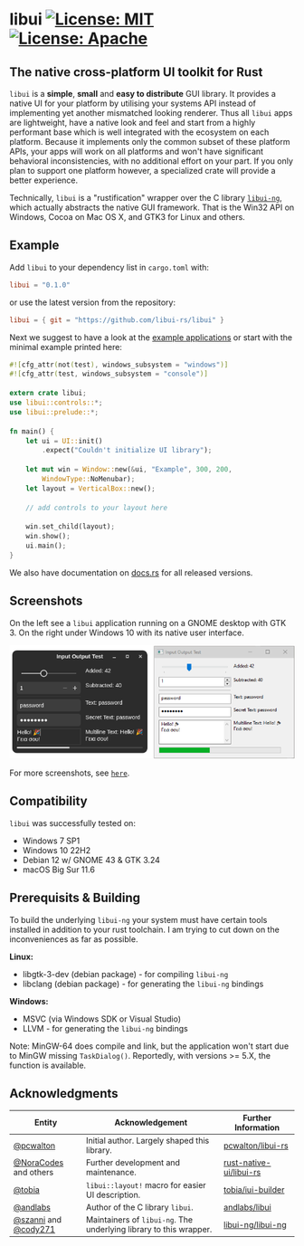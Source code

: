# libui [![License: MIT](https://img.shields.io/badge/License-MIT-brightgreen.svg)](https://opensource.org/licenses/MIT) [![License: Apache](https://img.shields.io/badge/License-Apache%202.0-blue.svg)](https://opensource.org/licenses/Apache-2.0)


## The native cross-platform UI toolkit for Rust

`libui` is a **simple**, **small** and **easy to distribute** GUI library. It provides a native UI for your platform by utilising your systems API instead of implementing yet another mismatched looking renderer. Thus all `libui` apps are lightweight, have a native look and feel and start from a highly performant base which is well integrated with the ecosystem on each platform. Because it implements only the common subset of these platform APIs, your apps will work on all platforms and won't have significant behavioral inconsistencies, with no additional effort on your part. If you only plan to support one platform however, a specialized crate will
provide a better experience.

Technically, `libui` is a "rustification" wrapper over the C library [`libui-ng`](https://github.com/libui-ng/libui-ng), which actually abstracts the native GUI framework. That is the Win32 API on Windows, Cocoa on Mac OS X, and GTK3 for Linux and others.

## Example

Add `libui` to your dependency list in `cargo.toml` with:

```toml
libui = "0.1.0"
```

or use the latest version from the repository:

```toml
libui = { git = "https://github.com/libui-rs/libui" }
```

Next we suggest to have a look at the [example applications](https://github.com/libui-rs/libui/tree/development/libui/examples) or start with the minimal example printed here:

```rust
#![cfg_attr(not(test), windows_subsystem = "windows")]
#![cfg_attr(test, windows_subsystem = "console")]

extern crate libui;
use libui::controls::*;
use libui::prelude::*;

fn main() {
    let ui = UI::init()
        .expect("Couldn't initialize UI library");
    
    let mut win = Window::new(&ui, "Example", 300, 200, 
        WindowType::NoMenubar);
    let layout = VerticalBox::new();

    // add controls to your layout here

    win.set_child(layout);
    win.show();
    ui.main();
}
```

We also have documentation on [docs.rs](https://docs.rs/libui) for all released versions.

## Screenshots

On the left see a `libui` application running on a GNOME desktop with GTK 3. On the right under Windows 10 with its native user interface.

![Example application running under Linux and Windows](images/libui_gtk_win.png)

For more screenshots, see [`here`](https://github.com/libui-rs/libui/tree/development/images).

## Compatibility

`libui` was successfully tested on:
* Windows 7 SP1
* Windows 10 22H2
* Debian 12 w/ GNOME 43 & GTK 3.24
* macOS Big Sur 11.6

## Prerequisits & Building

To build the underlying `libui-ng` your system must have certain tools installed in addition to your rust toolchain. I am trying to cut down on the inconveniences as far as possible.

__Linux:__
* libgtk-3-dev (debian package) - for compiling `libui-ng`
* libclang (debian package) - for generating the `libui-ng` bindings

__Windows:__
* MSVC (via Windows SDK or Visual Studio)
* LLVM - for generating the `libui-ng` bindings

Note: MinGW-64 does compile and link, but the application won't start due to MinGW missing `TaskDialog()`. Reportedly, with versions >= 5.X, the function is available.

## Acknowledgments

| Entity                                                                          | Acknowledgement                                                    | Further Information                                                   |
|---------------------------------------------------------------------------------|--------------------------------------------------------------------|-----------------------------------------------------------------------|
| [@pcwalton](https://github.com/pcwalton/)                                       | Initial author. Largely shaped this library.                       | [pcwalton/libui-rs](https://github.com/pcwalton/libui-rs)             |
| [@NoraCodes](https://github.com/NoraCodes/) and others                          | Further development and maintenance.                               | [rust-native-ui/libui-rs](https://github.com/rust-native-ui/libui-rs) |
| [@tobia](https://github.com/tobia)                                              | `libui::layout!` macro for easier UI description.                   | [tobia/iui-builder](https://github.com/tobia/iui-builder)             |
| [@andlabs](https://github.com/andlabs)                                          | Author of the C library `libui`.                                   | [andlabs/libui](https://github.com/andlabs/libui)                     |
| [@szanni](https://github.com/szanni) and [@cody271](https://github.com/cody271) | Maintainers of `libui-ng`. The underlying library to this wrapper. | [libui-ng/libui-ng](https://github.com/libui-ng/libui-ng)             |
